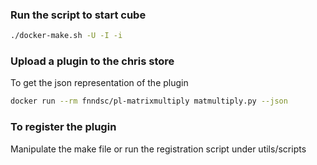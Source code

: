 ### Run the script to start cube

```sh
./docker-make.sh -U -I -i
```

### Upload a plugin to the chris store

To get the json representation of the plugin

```sh
docker run --rm fnndsc/pl-matrixmultiply matmultiply.py --json
```

### To register the plugin

Manipulate the make file or run the registration script under utils/scripts
